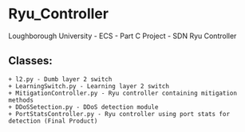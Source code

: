 # Ryu_Controller
Loughborough University - ECS - Part C Project - SDN Ryu Controller

Classes:
---
    + l2.py - Dumb layer 2 switch
    + LearningSwitch.py - Learning layer 2 switch
    + MitigationController.py - Ryu controller containing mitigation methods
    + DDoSSetection.py - DDoS detection module
    + PortStatsController.py - Ryu controller using port stats for detection (Final Product)
